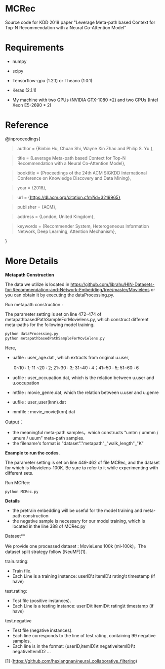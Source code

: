 # MCRec
Source code for KDD 2018 paper "Leverage Meta-path based Context for Top-N Recommendation with a Neural Co-Attention Model"

# Requirements

* numpy

* scipy

* Tensorflow-gpu (1.2.1) or Theano (1.0.1)

* Keras (2.1.1)

* My machine with two GPUs (NVIDIA GTX-1080 *2) and two CPUs (Intel Xeon E5-2690 * 2)

# Reference

@inproceedings{

> author = {Binbin Hu, Chuan Shi, Wayne Xin Zhao and Philip S. Yu.},
 
> title = {Leverage Meta-path based Context for Top-N Recommendation with a Neural Co-Attention Model},
 
> booktitle = {Proceedings of the 24th ACM SIGKDD International Conference on Knowledge Discovery and Data Mining},
 
> year = {2018},
 
> url = {https://dl.acm.org/citation.cfm?id=3219965},
 
> publisher = {ACM},

> address = {London, United Kingdom},

> keywords = {Recommender System, Heterogeneous Information Network, Deep Learning, Attention Mechanism},
 
}

# More Details

**Metapath Construction**

The data we utilize is located in <https://github.com/librahu/HIN-Datasets-for-Recommendation-and-Network-Embedding/tree/master/Movielens> or you can obtain it by executing the dataProcessing.py.

Run metapath construction : 

The parameter setting is set on line 472-474 of metapathbasedPathSampleForMovielens.py, which construct different meta-paths for the following model training.

```python
python dataProcessing.py
python metapathbasedPathSampleForMovielens.py
```

Here,  

- uafile :  user_age.dat , which extracts from original u.user, 

  ​			  0~10 : 1;  11 ~20 : 2;  21~30 : 3; 31~40 : 4；41~50 : 5; 51~60 : 6

- uofile :  user_occupation.dat, which is the relation between u.user and u.occupation

- mtfile :  movie_genre.dat, which the relation between u.user and u.genre 

- uufile :  user_user(knn).dat

- mmfile : movie_movie(knn).dat

Output：

- the meaningful meta-path samples，which constructs “umtm / ummm / umum / uuum”  meta-path samples. 
- the filename's format is "dataset"."metapath"_"walk_length"\_"K"

**Example to run the codes.**

The parameter setting is set on line 449-462 of file MCRec, and the dataset for which is Movielens-100K.  Be sure to refer to it while experimenting with different sets.

Run MCRec:

```python
python MCRec.py
```

**Details**

- the pretrain embedding will be useful for the model training and meta-path construction
- the negative sample is necessary for our model training, which is located in the line 388 of MCRec.py



Dataset**

We provide one processed dataset : MovieLens 100k (ml-100k)。The dataset split  strategy follow [NeuMF][1].

train.rating:

- Train file.
- Each Line is a training instance: userID\t itemID\t rating\t timestamp (if have)

test.rating:

- Test file (positive instances).
- Each Line is a testing instance: userID\t itemID\t rating\t timestamp (if have)

test.negative

- Test file (negative instances).
- Each line corresponds to the line of test.rating, containing 99 negative samples.
- Each line is in the format: (userID,itemID)\t negativeItemID1\t negativeItemID2 ...



[1] (https://github.com/hexiangnan/neural_collaborative_filtering)
